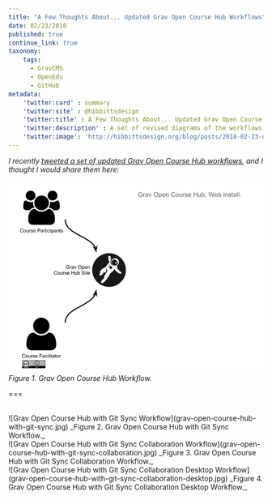 ```yaml
---
title: "A Few Thoughts About... Updated Grav Open Course Hub Workflows"
date: 02/23/2018
published: true
continue_link: true
taxonomy:
    tags:
      - GravCMS
      - OpenEdu
      - GitHub
metadata:
    'twitter:card' : summary
    'twitter:site' : @hibbittsdesign
    'twitter:title' : A Few Thoughts About... Updated Grav Open Course Hub Workflows
    'twitter:description' : A set of revised diagrams of the workflows possible with the Grav Open Course Hub.
    'twitter:image': 'http://hibbittsdesign.org/blog/posts/2018-02-23-updated-grav-open-course-hub-workflow-diagrams/grav-open-course-hub-with-git-sync-collaboration.jpg'
---
```


_I recently [tweeted a set of updated Grav Open Course Hub workflows](https://twitter.com/hibbittsdesign/status/966732614018121728), and I thought I would share them here:_

![Grav Open Course Hub Workflow](grav-open-course-hub.jpg)  
_Figure 1. Grav Open Course Hub Workflow._  

===

<br>
![Grav Open Course Hub with Git Sync Workflow](grav-open-course-hub-with-git-sync.jpg)  
_Figure 2. Grav Open Course Hub with Git Sync Workflow._  

<br>
![Grav Open Course Hub with Git Sync Collaboration Workflow](grav-open-course-hub-with-git-sync-collaboration.jpg)  
_Figure 3. Grav Open Course Hub with Git Sync Collaboration Workflow._  

<br>
![Grav Open Course Hub with Git Sync Collaboration Desktop Workflow](grav-open-course-hub-with-git-sync-collaboration-desktop.jpg)  
_Figure 4. Grav Open Course Hub with Git Sync Collaboration Desktop Workflow._  
